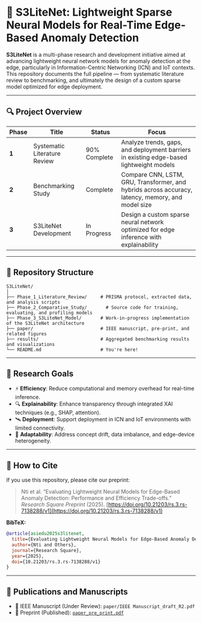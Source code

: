 # 🧠 S3LiteNet: Lightweight Sparse Neural Models for Real-Time Edge-Based Anomaly Detection

**S3LiteNet** is a multi-phase research and development initiative aimed at advancing lightweight neural network models for anomaly detection at the edge, particularly in Information-Centric Networking (ICN) and IoT contexts. This repository documents the full pipeline — from systematic literature review to benchmarking, and ultimately the design of a custom sparse model optimized for edge deployment.

---

## 🔍 Project Overview

| Phase | Title | Status | Focus |
|-------|-------|--------|-------|
| **1** | Systematic Literature Review | 90% Complete | Analyze trends, gaps, and deployment barriers in existing edge-based lightweight models |
| **2** | Benchmarking Study | Complete | Compare CNN, LSTM, GRU, Transformer, and hybrids across accuracy, latency, memory, and model size |
| **3** | S3LiteNet Development | In Progress | Design a custom sparse neural network optimized for edge inference with explainability |

---

## 📁 Repository Structure

```
S3LiteNet/
│
├── Phase_1_Literature_Review/     # PRISMA protocol, extracted data, and analysis scripts
├── Phase_2_Comparative_Study/       # Source code for training, evaluating, and profiling models
├── Phase_3_S3LiteNet_Model/       # Work-in-progress implementation of the S3LiteNet architecture
├── paper/                         # IEEE manuscript, pre-print, and related figures
├── results/                       # Aggregated benchmarking results and visualizations
└── README.md                      # You're here!
```

---

## 📌 Research Goals

- ⚡ **Efficiency**: Reduce computational and memory overhead for real-time inference.
- 🔍 **Explainability**: Enhance transparency through integrated XAI techniques (e.g., SHAP, attention).
- 🛰️ **Deployment**: Support deployment in ICN and IoT environments with limited connectivity.
- 🧠 **Adaptability**: Address concept drift, data imbalance, and edge-device heterogeneity.

---

## 📝 How to Cite

If you use this repository, please cite our preprint:

> Nti et al. “Evaluating Lightweight Neural Models for Edge-Based Anomaly Detection: Performance and Efficiency Trade-offs.” *Research Square Preprint* (2025). [https://doi.org/10.21203/rs.3.rs-7138288/v1](https://doi.org/10.21203/rs.3.rs-7138288/v1)

**BibTeX:**
```bibtex
@article{asiedu2025s3litenet,
  title={Evaluating Lightweight Neural Models for Edge-Based Anomaly Detection: Performance and Efficiency Trade-offs},
  author={Nti and Others},
  journal={Research Square},
  year={2025},
  doi={10.21203/rs.3.rs-7138288/v1}
}
```

---

## 🧪 Publications and Manuscripts

- 📄 IEEE Manuscript (Under Review): `paper/IEEE Manuscript_draft_R2.pdf`
- 📄 Preprint (Published): [`paper_pre_print.pdf`](https://assets-eu.researchsquare.com/files/rs-7138288/v1_covered_dcf2375f-29da-45bd-b2a9-6d4f1f76dc9d.pdf?c=1752753911)
